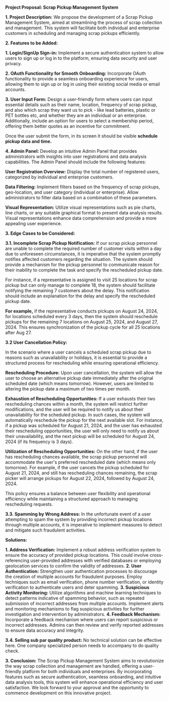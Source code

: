 **Project Proposal: Scrap Pickup Management System**

**1. Project Description:**
We propose the development of a Scrap Pickup Management System, aimed at streamlining the process of scrap collection and management. This system will facilitate both individual and enterprise customers in scheduling and managing scrap pickups efficiently.

**2. Features to be Added:**

**1. Login/SignUp Sign-in:**
Implement a secure authentication system to allow users to sign up or log in to the platform, ensuring data security and user privacy.

**2. OAuth Functionality for Smooth Onboarding:**
Incorporate OAuth functionality to provide a seamless onboarding experience for users, allowing them to sign up or log in using their existing social media or email accounts.

**3. User Input Form:**
Design a user-friendly form where users can input essential details such as their name, location, frequency of scrap pickup, and also which scrap they want us to pick - like lead batteries, plastic or PET bottles etc, and whether they are an individual or an enterprise. Additionally, include an option for users to select a membership period, offering them better quotes as an incentive for commitment.

Once the user submit the form, in its screen it should be visible **schedule pickup data and time.**

**4. Admin Panel:**
Develop an intuitive Admin Panel that provides administrators with insights into user registrations and data analysis capabilities. The Admin Panel should include the following features:

**User Registration Overview:** Display the total number of registered users, categorized by individual and enterprise customers.

**Data Filtering:** Implement filters based on the frequency of scrap pickups, geo-location, and user category (individual or enterprise). Allow administrators to filter data based on a combination of these parameters.

**Visual Representation:** Utilize visual representations such as pie charts, line charts, or any suitable graphical format to present data analysis results. Visual representations enhance data comprehension and provide a more appealing user experience.

**3. Edge Cases to be Considered:**

**3.1. Incomplete Scrap Pickup Notification:**
If our scrap pickup personnel are unable to complete the required number of customer visits within a day due to unforeseen circumstances, it is imperative that the system promptly notifies affected customers regarding the situation. The system should provide a mechanism for the pickup personnel to communicate reason for their inability to complete the task and specify the rescheduled pickup date.

For instance, if a representative is assigned to visit 25 locations for scrap pickup but can only manage to complete 18, the system should facilitate notifying the remaining 7 customers about the delay. This notification should include an explanation for the delay and specify the rescheduled pickup date.

**For example,** if the representative conducts pickups on August 24, 2024, for locations scheduled every 3 days, then the system should reschedule pickups for the remaining 7 locations on August 25, 2024, and August 27, 2024. This ensures synchronization of the pickup cycle for all 25 locations after Aug 27. 

**3.2 User Cancellation Policy:**

In the scenario where a user cancels a scheduled scrap pickup due to reasons such as unavailability or holidays, it is essential to provide a structured process for rescheduling while ensuring operational efficiency.

**Rescheduling Procedure:**
Upon user cancellation, the system will allow the user to choose an alternative pickup date immediately after the original scheduled date (which means tomorrow). However, users are limited to altering the pickup date a maximum of two times per month.

**Exhaustion of Rescheduling Opportunities:**
If a user exhausts their two rescheduling chances within a month, the system will restrict further modifications, and the user will be required to notify us about their unavailability for the scheduled pickup. In such cases, the system will automatically reschedule the pickup for the next available slot. For instance, if a pickup was scheduled for August 21, 2024, and the user has exhausted their rescheduling opportunities, the user will only need to notify us about their unavailability, and the next pickup will be scheduled for August 24, 2024 (if its frequency is 3 days).

**Utilization of Rescheduling Opportunities:**
On the other hand, if the user has rescheduling chances available, the scrap pickup personnel will accommodate the user's preferred rescheduled date (which means only tomorrow). For example, if the user cancels the pickup scheduled for August 21, 2024, and still has rescheduling chances remaining, the scrap picker will arrange pickups for August 22, 2024, followed by August 24, 2024.

This policy ensures a balance between user flexibility and operational efficiency while maintaining a structured approach to managing rescheduling requests.

**3.3. Spamming by Wrong Address:**
In the unfortunate event of a user attempting to spam the system by providing incorrect pickup locations through multiple accounts, it is imperative to implement measures to detect and mitigate such fraudulent activities.

**Solutions:**

**1. Address Verification:** Implement a robust address verification system to ensure the accuracy of provided pickup locations. This could involve cross-referencing user-provided addresses with verified databases or employing geolocation services to confirm the validity of addresses.
**2. User Authentication:** Strengthen user authentication processes to discourage the creation of multiple accounts for fraudulent purposes. Employ techniques such as email verification, phone number verification, or identity verification to authenticate users and deter spamming.
**3. Suspicious Activity Monitoring:** Utilize algorithms and machine learning techniques to detect patterns indicative of spamming behavior, such as repeated submission of incorrect addresses from multiple accounts. Implement alerts and monitoring mechanisms to flag suspicious activities for further investigation and intervention by administrators.
**4. Feedback Mechanism:** Incorporate a feedback mechanism where users can report suspicious or incorrect addresses. Admins can then review and verify reported addresses to ensure data accuracy and integrity.

**3.4. Selling sub par quality product:** No technical solution can be effective here. One company specialized person needs to accompany to do quality check. 

**3. Conclusion:**
The Scrap Pickup Management System aims to revolutionize the way scrap collection and management are handled, offering a user-friendly platform for both individuals and enterprises. By incorporating features such as secure authentication, seamless onboarding, and intuitive data analysis tools, this system will enhance operational efficiency and user satisfaction. We look forward to your approval and the opportunity to commence development on this innovative project.
